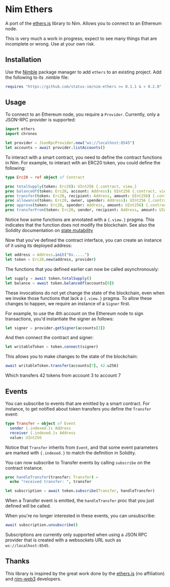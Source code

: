 Nim Ethers
==========

A port of the [ethers.js][0] library to Nim. Allows you to connect to an
Ethereum node.

This is very much a work in progress; expect to see many things that are
incomplete or wrong. Use at your own risk.

Installation
------------

Use the [Nimble][2] package manager to add `ethers` to an existing
project. Add the following to its .nimble file:

```nim
requires "https://github.com/status-im/nim-ethers >= 0.1.1 & < 0.2.0"
```

Usage
-----

To connect to an Ethereum node, you require a `Provider`. Currently, only a
JSON-RPC provider is supported:

```nim
import ethers
import chronos

let provider = JsonRpcProvider.new("ws://localhost:8545")
let accounts = await provider.listAccounts()
```

To interact with a smart contract, you need to define the contract functions in
Nim. For example, to interact with an ERC20 token, you could define the
following:

```nim
type Erc20 = ref object of Contract

proc totalSupply(token: Erc20): UInt256 {.contract, view.}
proc balanceOf(token: Erc20, account: Address): UInt256 {.contract, view.}
proc transfer(token: Erc20, recipient: Address, amount: UInt256) {.contract.}
proc allowance(token: Erc20, owner, spender: Address): UInt256 {.contract, view.}
proc approve(token: Erc20, spender: Address, amount: UInt256) {.contract.}
proc transferFrom(token: Erc20, sender, recipient: Address, amount: UInt256) {.contract.}
```

Notice how some functions are annotated with a `{.view.}` pragma. This indicates
that the function does not modify the blockchain. See also the Solidity
documentation on [state mutability][3]

Now that you've defined the contract interface, you can create an instance of
it using its deployed address:

```nim
let address = Address.init("0x.....")
let token = Erc20.new(address, provider)
```

The functions that you defined earlier can now be called asynchronously:

```nim
let supply = await token.totalSupply()
let balance = await token.balanceOf(accounts[0])
```

These invocations do not yet change the state of the blockchain, even when we
invoke those functions that lack a `{.view.}` pragma. To allow these changes to
happen, we require an instance of a `Signer` first.

For example, to use the 4th account on the Ethereum node to sign transactions,
you'd instantiate the signer as follows:

```nim
let signer = provider.getSigner(accounts[3])
```

And then connect the contract and signer:

```nim
let writableToken = token.connect(signer)
```

This allows you to make changes to the state of the blockchain:

```nim
await writableToken.transfer(accounts[7], 42.u256)
```

Which transfers 42 tokens from account 3 to account 7

Events
------

You can subscribe to events that are emitted by a smart contract. For instance,
to get notified about token transfers you define the `Transfer` event:

```nim
type Transfer = object of Event
  sender {.indexed.}: Address
  receiver {.indexed.}: Address
  value: UInt256
```

Notice that `Transfer` inherits from `Event`, and that some event parameters are
marked with `{.indexed.}` to match the definition in Solidity.

You can now subscribe to Transfer events by calling `subscribe` on the contract
instance.

```nim
proc handleTransfer(transfer: Transfer) =
  echo "received transfer: ", transfer

let subscription = await token.subscribe(Transfer, handleTransfer)
```

When a Transfer event is emitted, the `handleTransfer` proc that you just
defined will be called.

When you're no longer interested in these events, you can unsubscribe:

```nim
await subscription.unsubscribe()
```

Subscriptions are currently only supported when using a JSON RPC provider that
is created with a websockets URL such as `ws://localhost:8545`.

Thanks
------

This library is inspired by the great work done by the [ethers.js][0] (no
affiliation) and [nim-web3][1] developers.

[0]: https://docs.ethers.io/
[1]: https://github.com/status-im/nim-web3
[2]: https://github.com/nim-lang/nimble
[3]: https://docs.soliditylang.org/en/v0.8.11/contracts.html#state-mutability
